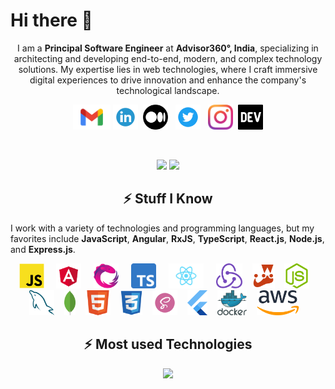 <!--
**mdarif/mdarif** is a ✨ _special_ ✨ repository because its `README.md` (this file) appears on your GitHub profile.

Here are some ideas to get you started:

- 🔭 I’m currently working on ...
- 🌱 I’m currently learning ...
- 👯 I’m looking to collaborate on ...
- 🤔 I’m looking for help with ...
- 💬 Ask me about ...
- 📫 How to reach me: ...
- 😄 Pronouns: ...
- ⚡ Fun fact: ...
-->

# Hi there 👋

<p align="center">I am a <strong>Principal Software Engineer</strong> at <strong>Advisor360°, India</strong>, specializing in architecting and developing end-to-end, modern, and complex technology solutions. My expertise lies in web technologies, where I craft immersive digital experiences to drive innovation and enhance the company's technological landscape.
<p align="center">
  <a href="mailto:arif.mohammed@gmail.com" target="_blank"><img height="40" src = "https://github.com/mdarif/mdarif/blob/main/icons/mail.png"></a>
  <a href="https://www.linkedin.com/in/mohdarif" target="_blank"><img height="40" src = "https://github.com/mdarif/mdarif/blob/main/icons/linkedin.png"></a>&nbsp;&nbsp;<a href="https://md-arif.medium.com/" target="_blank"><img height="40" src = "https://github.com/mdarif/mdarif/blob/main/icons/medium.png"></a>&nbsp;&nbsp;
  <a href="https://twitter.com/arif_iq" target="_blank"><img height="40" src = "https://github.com/mdarif/mdarif/blob/main/icons/twitter.png"></a>&nbsp;&nbsp;
  <a href="https://www.instagram.com/arif_iq" target="_blank"><img height="40" src = "https://github.com/mdarif/mdarif/blob/main/icons/insta.png"></a>&nbsp;&nbsp;<a href="https://dev.to/mdarif" target="_blank"><img height="40" src = "https://github.com/mdarif/mdarif/blob/main/icons/dev.png"></a>
</p>

<br />

<p align="center">
  <img src="https://github-readme-streak-stats.herokuapp.com?user=mdarif&theme=tokyonight&hide_border=true&fire=DD2727"/>
    <img src="https://github-readme-stats.vercel.app/api?username=mdarif&show_icons=true&hide_border=true&theme=tokyonight&hide_border=true&fire=DD2727"/>

</p>
<!-- <h3 align="center">- Profile Visits -</h3>
<p align="center"> 
  <img src="https://profile-counter.glitch.me/arifmd/count.svg">
</p> -->


<!-- - 🔭 I'm currently working on **React Native**
- 🌱 I'm currently exploring **Flutter**
- 👯 I'm looking to collaborate on open source
- 💬 Ask me about **JavaScript/Angular**
- ⚡ I write code without drinking coffee, yes that's true :)
- 📫 Reach me through **Twitter DMs** or **Email** -->


<!-- ### Stats
![Arif's GitHub stats](https://github-readme-stats.vercel.app/api/?username=mdarif&show_icons=true&title_color=fff&icon_color=79ff97&text_color=9f9f9f&bg_color=151515) -->

<!--### Work
 It is with pleasure that I present github bio. As an accomplished leader in **Digital Platform** & **Frontend Development** with more than 19 years of experience while working in companies like **NatWest Group** & **Publicis Sapient**. -->


<h2 align="center">⚡ Stuff I Know</h2>
 
I work with a variety of technologies and programming languages, but my favorites include **JavaScript**, **Angular**, **RxJS**, **TypeScript**, **React.js**, **Node.js**, and **Express.js**.

<p align="center">
<img src="https://github.com/mdarif/mdarif/blob/main/icons/js.png" height="40"> &nbsp; &nbsp;
<img src="https://github.com/mdarif/mdarif/blob/main/icons/angular.png" height="40"> &nbsp; &nbsp; 
<img src="https://github.com/mdarif/mdarif/blob/main/icons/rxjs.png" height="40"> &nbsp; &nbsp; 
<img src="https://github.com/mdarif/mdarif/blob/main/icons/typescript.png" height="40"> &nbsp; &nbsp; 
<img src="https://github.com/mdarif/mdarif/blob/main/icons/react.png" height="40"> &nbsp; &nbsp; 
<img src="https://github.com/mdarif/mdarif/blob/main/icons/redux.png" height="40">&nbsp; &nbsp; 
<img src="https://github.com/mdarif/mdarif/blob/main/icons/jest.png" height="40">&nbsp; &nbsp; 
<img src="https://github.com/mdarif/mdarif/blob/main/icons/nodejs.png" height="40">&nbsp; &nbsp; 
<img src="https://github.com/mdarif/mdarif/blob/main/icons/mysql.svg" height="40">&nbsp; &nbsp; 
<img src="https://github.com/mdarif/mdarif/blob/main/icons/mongo.png" height="40">&nbsp; &nbsp; 
<img src="https://github.com/mdarif/mdarif/blob/main/icons/html5.png" height="40">&nbsp; &nbsp; 
<img src="https://github.com/mdarif/mdarif/blob/main/icons/css.png" height="40">&nbsp; &nbsp; 
<img src="https://github.com/mdarif/mdarif/blob/main/icons/sass.png" height="40">&nbsp; &nbsp; 
<img src="https://github.com/mdarif/mdarif/blob/main/icons/flutter.svg" height="40">&nbsp; &nbsp; 
<img src="https://github.com/mdarif/mdarif/blob/main/icons/docker.svg" height="40">&nbsp; &nbsp; 
<img src="https://github.com/mdarif/mdarif/blob/main/icons/aws.svg" height="40">&nbsp; &nbsp; 
</p>

<!-- ### Contact
I'm convinced that software and technology's impact continues to be a net possitive in the world. But we can always do more, and do better.

<a href="https://www.linkedin.com/in/mohdarif">
  <img src="https://cdn.worldvectorlogo.com/logos/linkedin-icon-2.svg" title="LinkedIn" alt="Linkedin Account" width="30" />
</a> &ensp;
<a href="https://twitter.com/arif_iq">
  <img src="https://cdn.worldvectorlogo.com/logos/twitter-3.svg" title="Twitter" alt="Twitter Account" width="30" />
</a> &ensp;
<a href="https://dev.to/mdarif">
  <img src="https://cdn.worldvectorlogo.com/logos/devto.svg" title="Dev to" alt="DEV to Blog" width="30" />
</a> &ensp;
<a href="https://md-arif.medium.com">
  <img src="https://cdn.worldvectorlogo.com/logos/monogram-medium.svg" title="Medium" alt="Medium Blog" width="30" />
</a> &ensp;
<a href="https://www.instagram.com/arif_iq">
  <img src="https://cdn.worldvectorlogo.com/logos/instagram-5.svg" title="Instagram" alt="Instagram Account" width="30" />
</a> &ensp; -->

<h2 align="center">⚡ Most used Technologies</h2>
<!-- ### Most used Technologies  -->
 
<p align="center">
<!-- [![Top Langs](https://github-readme-stats.vercel.app/api/top-langs/?username=mdarif&layout=compact&langs_count=7)](https://github.com/mdarif/github-readme-stats) -->
 <!-- <img src="https://github-readme-stats.vercel.app/api/top-langs/?username=mdarif&layout=compact&langs_count=7)](https://github.com/mdarif/github-readme-stats"/> -->
 <img src="https://github-readme-stats.vercel.app/api/top-langs/?username=mdarif&hide_progress=true)"/>
</p>
